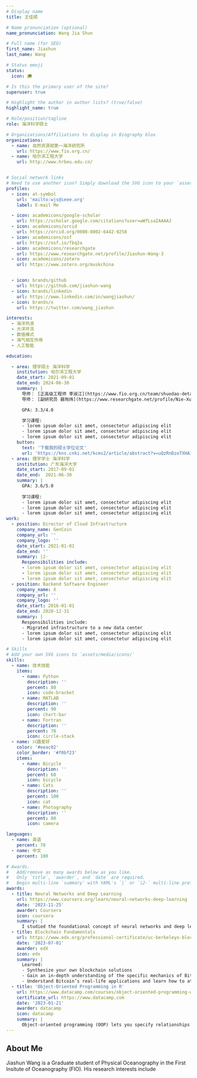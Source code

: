 ```yaml
---
# Display name
title: 王佳顺

# Name pronunciation (optional)
name_pronunciation: Wang Jia Shun

# Full name (for SEO)
first_name: Jiashun
last_name: Wang

# Status emoji
status: 
  icon: 🎓

# Is this the primary user of the site?
superuser: true

# Highlight the author in author lists? (true/false)
highlight_name: true

# Role/position/tagline
role: 海洋科学硕士

# Organizations/Affiliations to display in Biography blox
organizations:
  - name: 自然资源部第一海洋研究所
    url: https://www.fio.org.cn/
  - name: 哈尔滨工程大学
    url: http://www.hrbeu.edu.cn/


# Social network links
# Need to use another icon? Simply download the SVG icon to your `assets/media/icons/` folder.
profiles:
  - icon: at-symbol
    url: 'mailto:wjs@ieee.org'
    label: E-mail Me

  - icon: academicons/google-scholar
    url: https://scholar.google.com/citations?user=wWfLsaIAAAAJ
  - icon: academicons/orcid
    url: https://orcid.org/0000-0002-6442-9258
  - icon: academicons/osf
    url: https://osf.io/fbq2a 
  - icon: academicons/researchgate
    url: https://www.researchgate.net/profile/Jiashun-Wang-3
  - icon: academicons/zotero
    url: https://www.zotero.org/muskchina


  - icon: brands/github
    url: https://github.com/jiashun-wang
  - icon: brands/linkedin
    url: https://www.linkedin.com/in/wangjiashun/
  - icon: brands/x
    url: https://twitter.com/wang_jiashun

interests:
  - 海洋热浪
  - 大洋环流
  - 数值模式
  - 海气相互作用
  - 人工智能

education:

  - area: 理学硕士 海洋科学
    institution: 哈尔滨工程大学
    date_start: 2021-09-01
    date_end: 2024-06-30
    summary: |
      导师： [正高级工程师 李淑江](https://www.fio.org.cn/team/shuodao-detail-5736.htm).
      导师： [副研究员 聂珣炜](https://www.researchgate.net/profile/Nie-Xunwei).

      GPA: 3.3/4.0

      学习课程:
      - lorem ipsum dolor sit amet, consectetur adipiscing elit
      - lorem ipsum dolor sit amet, consectetur adipiscing elit
      - lorem ipsum dolor sit amet, consectetur adipiscing elit
    button:
      text: '下载我的硕士学位论文'
      url: 'https://kns.cnki.net/kcms2/article/abstract?v=uQzRnDzoTXHA1eZnG-HmLq3LGRo526vkP1dn0QKrQI9nOiKlgvAHvReU2gDBYsaLx__2axuCc8HyTn4cil7_9FY2B1AfLJlKu3B49WR5dJCvlEtNODlIF2gMgZdydQxvK2H2JCVvU1aWVMxXf_QSao5ZATe6TQ3iPfocjUELp49ms5i2xr4832BI-hGfon-w&uniplatform=NZKPT&language=CHS'
  - area: 理学学士 海洋科学
    institution: 广东海洋大学
    date_start: 2017-09-01
    date_end:  2021-06-30
    summary: |
      GPA: 3.6/5.0
      
      学习课程:
      - lorem ipsum dolor sit amet, consectetur adipiscing elit
      - lorem ipsum dolor sit amet, consectetur adipiscing elit
      - lorem ipsum dolor sit amet, consectetur adipiscing elit
work:
  - position: Director of Cloud Infrastructure
    company_name: GenCoin
    company_url: ''
    company_logo: ''
    date_start: 2021-01-01
    date_end: ''
    summary: |2-
      Responsibilities include:
      - lorem ipsum dolor sit amet, consectetur adipiscing elit
      - lorem ipsum dolor sit amet, consectetur adipiscing elit
      - lorem ipsum dolor sit amet, consectetur adipiscing elit
  - position: Backend Software Engineer
    company_name: X
    company_url: ''
    company_logo: ''
    date_start: 2016-01-01
    date_end: 2020-12-31
    summary: |
      Responsibilities include:
      - Migrated infrastructure to a new data center
      - lorem ipsum dolor sit amet, consectetur adipiscing elit
      - lorem ipsum dolor sit amet, consectetur adipiscing elit

# Skills
# Add your own SVG icons to `assets/media/icons/`
skills:
  - name: 技术技能
    items:
      - name: Python
        description: ''
        percent: 80
        icon: code-bracket
      - name: MATLAB
        description: ''
        percent: 90
        icon: chart-bar
      - name: Fortran
        description: ''
        percent: 70
        icon: circle-stack
  - name: 兴趣爱好
    color: '#eeac02'
    color_border: '#f0bf23'
    items:
      - name: Bicycle
        description: ''
        percent: 60
        icon: bicycle
      - name: Cats
        description: ''
        percent: 100
        icon: cat
      - name: Photography
        description: ''
        percent: 80
        icon: camera

languages:
  - name: 英语
    percent: 70
  - name: 中文
    percent: 100

# Awards.
#   Add/remove as many awards below as you like.
#   Only `title`, `awarder`, and `date` are required.
#   Begin multi-line `summary` with YAML's `|` or `|2-` multi-line prefix and indent 2 spaces below.
awards:
  - title: Neural Networks and Deep Learning
    url: https://www.coursera.org/learn/neural-networks-deep-learning
    date: '2023-11-25'
    awarder: Coursera
    icon: coursera
    summary: |
      I studied the foundational concept of neural networks and deep learning. By the end, I was familiar with the significant technological trends driving the rise of deep learning; build, train, and apply fully connected deep neural networks; implement efficient (vectorized) neural networks; identify key parameters in a neural network’s architecture; and apply deep learning to your own applications.
  - title: Blockchain Fundamentals
    url: https://www.edx.org/professional-certificate/uc-berkeleyx-blockchain-fundamentals
    date: '2023-07-01'
    awarder: edX
    icon: edx
    summary: |
      Learned:
      - Synthesize your own blockchain solutions
      - Gain an in-depth understanding of the specific mechanics of Bitcoin
      - Understand Bitcoin’s real-life applications and learn how to attack and destroy Bitcoin, Ethereum, smart contracts and Dapps, and alternatives to Bitcoin’s Proof-of-Work consensus algorithm
  - title: 'Object-Oriented Programming in R'
    url: https://www.datacamp.com/courses/object-oriented-programming-with-s3-and-r6-in-r
    certificate_url: https://www.datacamp.com
    date: '2023-01-21'
    awarder: datacamp
    icon: datacamp
    summary: |
      Object-oriented programming (OOP) lets you specify relationships between functions and the objects that they can act on, helping you manage complexity in your code. This is an intermediate level course, providing an introduction to OOP, using the S3 and R6 systems. S3 is a great day-to-day R programming tool that simplifies some of the functions that you write. R6 is especially useful for industry-specific analyses, working with web APIs, and building GUIs.
---
```


## About Me

Jiashun Wang is a Graduate student of Physical Oceanography in the First Insitute of Oceanography (FIO). His research interests include 


